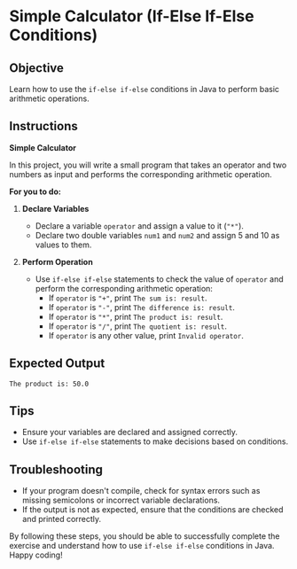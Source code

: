 # Simple Calculator (If-Else If-Else Conditions)

## Objective
Learn how to use the `if-else if-else` conditions in Java to perform basic arithmetic operations.

## Instructions

**Simple Calculator**

In this project, you will write a small program that takes an operator and two numbers as input and performs the corresponding arithmetic operation.

**For you to do:**

1. **Declare Variables**
    - Declare a variable `operator` and assign a value to it (`"*"`).
    - Declare two double variables `num1` and `num2` and assign 5 and 10 as values to them.

2. **Perform Operation**
    - Use `if-else if-else` statements to check the value of `operator` and perform the corresponding arithmetic operation:
        - If `operator` is `"+"`, print `The sum is: result`.
        - If `operator` is `"-"`, print `The difference is: result`.
        - If `operator` is `"*"`, print `The product is: result`.
        - If `operator` is `"/"`, print `The quotient is: result`.
        - If `operator` is any other value, print `Invalid operator`.
      

## Expected Output
```
The product is: 50.0
```

## Tips
- Ensure your variables are declared and assigned correctly.
- Use `if-else if-else` statements to make decisions based on conditions.

## Troubleshooting
- If your program doesn't compile, check for syntax errors such as missing semicolons or incorrect variable declarations.
- If the output is not as expected, ensure that the conditions are checked and printed correctly.

By following these steps, you should be able to successfully complete the exercise and understand how to use `if-else if-else` conditions in Java. Happy coding!
